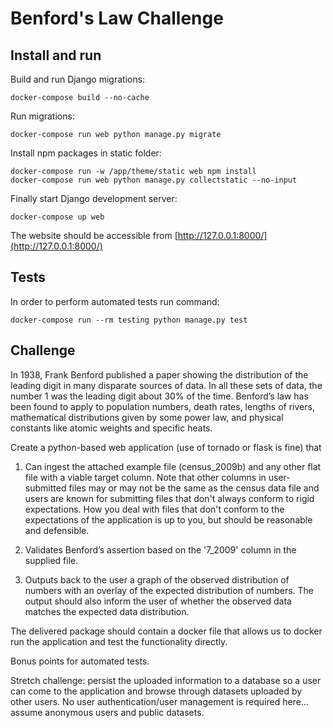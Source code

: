 Benford's Law Challenge
=======================


Install and run
---------------

Build and run Django migrations:

```docker-compose build --no-cache```

Run migrations:

```docker-compose run web python manage.py migrate```

Install npm packages in static folder:

```
docker-compose run -w /app/theme/static web npm install
docker-compose run web python manage.py collectstatic --no-input
```

Finally start Django development server:

```docker-compose up web```

The website should be accessible from [http://127.0.0.1:8000/](http://127.0.0.1:8000/)

Tests
-----

In order to perform automated tests run command:

```docker-compose run --rm testing python manage.py test```


Challenge
---------

In 1938, Frank Benford published a paper showing the distribution of the leading digit in many disparate sources of data. In all these sets of data, the number 1 was the leading digit about 30% of the time. Benford’s law has been found to apply to population numbers, death rates, lengths of rivers, mathematical distributions given by some power law, and physical constants like atomic weights and specific heats.

Create a python-based web application (use of tornado or flask is fine) that

1) Can ingest the attached example file (census_2009b) and any other flat file with a viable target column. Note that other columns in user-submitted files may or may not be the same as the census data file and users are known for submitting files that don't always conform to rigid expectations. How you deal with files that don't conform to the expectations of the application is up to you, but should be reasonable and defensible.

2) Validates Benford’s assertion based on the '7_2009' column in the supplied file.

3) Outputs back to the user a graph of the observed distribution of numbers with an overlay of the expected distribution of numbers. The output should also inform the user of whether the observed data matches the expected data distribution.

The delivered package should contain a docker file that allows us to docker run the application and test the functionality directly.

Bonus points for automated tests.

Stretch challenge: persist the uploaded information to a database so a user can come to the application and browse through datasets uploaded by other users. No user authentication/user management is required here… assume anonymous users and public datasets.

